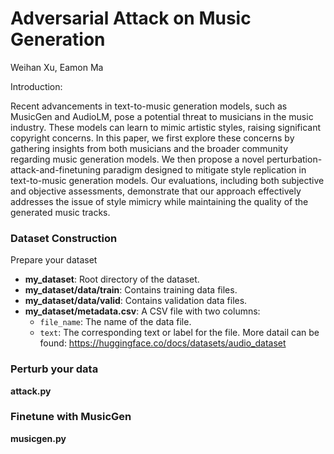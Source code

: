 # Adversarial Attack on Music Generation

Weihan Xu, Eamon Ma


Introduction:

Recent advancements in text-to-music generation models, such as MusicGen and AudioLM, pose a potential threat to musicians in the music industry. These models can learn to mimic artistic styles, raising significant copyright concerns. In this paper, we first explore these concerns by gathering insights from both musicians and the broader community regarding music generation models. We then propose a novel perturbation-attack-and-finetuning paradigm designed to mitigate style replication in text-to-music generation models. Our evaluations, including both subjective and objective assessments, demonstrate that our approach effectively addresses the issue of style mimicry while maintaining the quality of the generated music tracks. 


### Dataset Construction
Prepare your dataset
- **my_dataset**: Root directory of the dataset.
- **my_dataset/data/train**: Contains training data files.
- **my_dataset/data/valid**: Contains validation data files.
- **my_dataset/metadata.csv**: A CSV file with two columns:
  - `file_name`: The name of the data file.
  - `text`: The corresponding text or label for the file.
More datail can be found: https://huggingface.co/docs/datasets/audio_dataset

### Perturb your data
**attack.py**

### Finetune with MusicGen
**musicgen.py**
